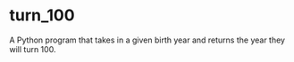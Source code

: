 # turn_100
A Python program that takes in a given birth year and returns the year they will turn 100.
